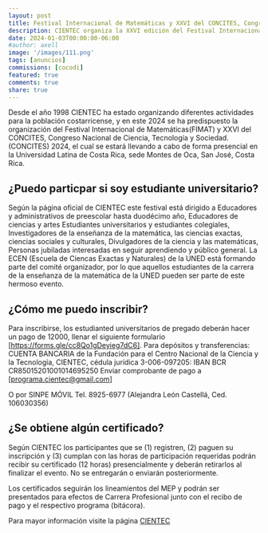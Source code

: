```yaml
---
layout: post
title: Festival Internacional de Matemáticas y XXVI del CONCITES, Congreso Nacional de Ciencia, Tecnología y Sociedad. 
description: CIENTEC organiza la XXVI edición del Festival Internacional de Matemática 
date: 2024-01-03T00:00:00-06:00
#author: axell
image: '/images/111.png'
tags: [anuncios]
commissions: [cocodi]
featured: true
comments: true
share: true
---
```

Desde el año 1998 CIENTEC ha estado organizando diferentes actividades para la población costarricense, y en este 2024 se ha predispuesto la organización del Festival Internacional de Matemáticas(FIMAT) y XXVI del CONCITES, Congreso Nacional de Ciencia, Tecnología y Sociedad. (CONCITES) 2024, el cual se estará llevando a cabo de forma presencial en la Universidad Latina de Costa Rica, sede Montes de Oca, San José, Costa Rica.
## ¿Puedo particpar si soy estudiante universitario?
Según la página oficial de CIENTEC este festival está dirigido a Educadores y administrativos de preescolar hasta duodécimo año, Educadores de ciencias y artes
Estudiantes universitarios y estudiantes colegiales, Investigadores de la enseñanza de la matemática, las ciencias exactas, ciencias sociales y culturales, Divulgadores de la ciencia y las matemáticas, Personas jubiladas interesadas en seguir aprendiendo y público general.
La ECEN (Escuela de Ciencas Exactas y Naturales) de la UNED está formando parte del comité organizador, por lo que aquellos estudiantes de la carrera de la enseñanza de la matemática de la UNED pueden ser parte de este hermoso evento. 

## ¿Cómo me puedo inscribir?
Para inscribirse, los estudianted universitarios de pregado deberán hacer un pago de 12000, llenar el siguiente formulario [https://forms.gle/cc8Qo1gDeyieg7dC6]. 
Para depósitos y transferencias:
CUENTA BANCARIA de la Fundación para el Centro Nacional de la Ciencia y la Tecnología, CIENTEC, cédula jurídica 3-006-097205:
IBAN
BCR  CR85015201001014695250
Enviar comprobante de pago a [programa.cientec@gmail.com]

O por SINPE MÓVIL  Tel. 8925-6977 (Alejandra León Castellá, Ced. 106030356)

## ¿Se obtiene algún certificado?
Según CIENTEC los participantes que se (1) registren, (2) paguen su inscripción y (3) cumplan con las horas de participación requeridas podrán recibir su certificado (12 horas) presencialmente y deberán retirarlos al finalizar el evento. No se entregarán o enviarán posteriormente.

Los certificados seguirán los lineamientos del MEP y podrán ser presentados para efectos de Carrera Profesional junto con el recibo de pago y el respectivo programa (bitácora).

Para mayor información visite la página [CIENTEC](https://cientec.or.cr/programas/educadores-divulgadores/fimat-concites-2024)
